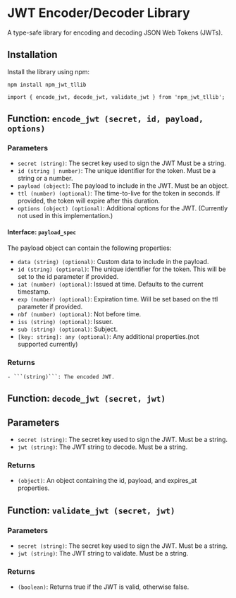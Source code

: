 # JWT Encoder/Decoder Library

A type-safe library for encoding and decoding JSON Web Tokens (JWTs).

## Installation

Install the library using npm:

```npm install npm_jwt_tllib```

```import { encode_jwt, decode_jwt, validate_jwt } from 'npm_jwt_tllib';```

## Function: ```encode_jwt (secret, id, payload, options)```
### Parameters
- ```secret (string)```: The secret key used to sign the JWT  Must be a string.
- ```id (string | number)```: The unique identifier for the token. Must be a string or a number.
- ```payload (object)```: The payload to include in the JWT. Must be an object.
- ```ttl (number) (optional)```: The time-to-live for the token in seconds. If provided, the token will expire after this duration.
- ```options (object) (optional)```: Additional options for the JWT. (Currently not used in this implementation.)

#### Interface: ```payload_spec```
The payload object can contain the following properties:
- ```data (string) (optional)```: Custom data to include in the payload.
- ```id (string) (optional)```: The unique identifier for the token. This will be set to the id parameter if provided.
- ```iat (number) (optional)```: Issued at time. Defaults to the current timestamp.
- ```exp (number) (optional)```: Expiration time. Will be set based on the ttl parameter if provided.
- ```nbf (number) (optional)```: Not before time.
- ```iss (string) (optional)```: Issuer.
- ```sub (string) (optional)```: Subject.
- ```[key: string]: any (optional)```: Any additional properties.(not supported currently)

### Returns
    - ```(string)```: The encoded JWT.

## Function: ```decode_jwt (secret, jwt) ```
## Parameters

- ```secret (string)```: The secret key used to sign the JWT. Must be a string.
- ```jwt (string)```: The JWT string to decode. Must be a string.

### Returns

- ```(object)```: An object containing the id, payload, and expires_at properties.

## Function: ```validate_jwt (secret, jwt)```
### Parameters

- ```secret (string)```: The secret key used to sign the JWT. Must be a string.
- ```jwt (string)```: The JWT string to validate. Must be a string.

### Returns

- ```(boolean)```: Returns true if the JWT is valid, otherwise false.
